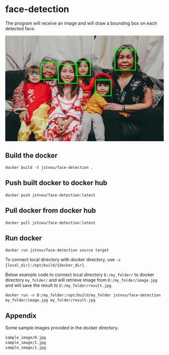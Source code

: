 # face-detection

The program will receive an image and will draw a bounding box on each detected face.

![result-0.jpg](https://github.com/Xu-Justin/face-detection/blob/main/sample_output/result-0.jpg?raw=true)

## Build the docker

```
docker build -t jstnxu/face-detection .
```

## Push built docker to docker hub

```
docker push jstnxu/face-detection:latest
```

## Pull docker from docker hub

```
docker pull jstnxu/face-detection:latest
```

## Run docker

```
docker run jstnxu/face-detection source target
```
To connect local directory with docker directory, use `-v {local_dir}:/opt/build/{docker_dir}`.

Below example code to connect local directory `D:/my_folder/` to docker directory `my_folder/` and will retrieve image from `D:/my_folder/image.jpg` and will save the result to `D:/my_folder/result.jpg`.
```
docker run -v D:/my_folder:/opt/build/my_folder jstnxu/face-detection my_folder/image.jpg my_folder/result.jpg
```

## Appendix
Some sample images provided in the docker directory.
```
sample_image/0.jpg
sample_image/1.jpg
sample_image/1.jpg
```
